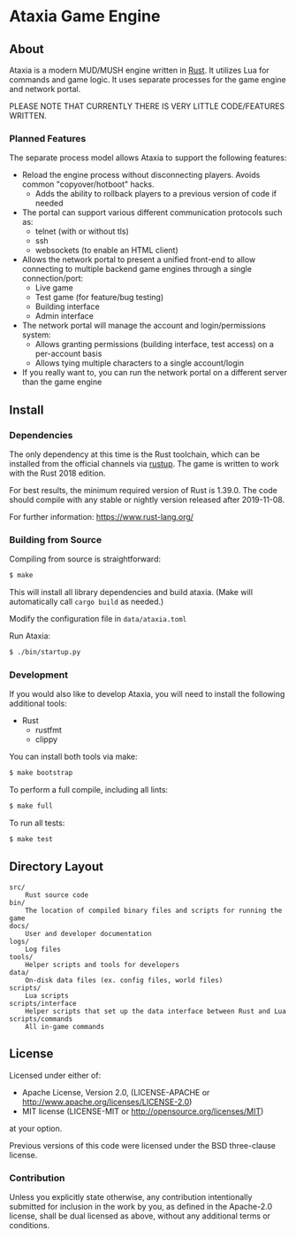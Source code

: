 # Ataxia Game Engine

## About

Ataxia is a modern MUD/MUSH engine written in [Rust](https://www.rust-lang.org/). It utilizes Lua for commands and game logic. It uses separate processes for the game engine and network portal.

PLEASE NOTE THAT CURRENTLY THERE IS VERY LITTLE CODE/FEATURES WRITTEN.

### Planned Features

The separate process model allows Ataxia to support the following features:

- Reload the engine process without disconnecting players. Avoids common "copyover/hotboot" hacks.
  - Adds the ability to rollback players to a previous version of code if needed
- The portal can support various different communication protocols such as:
  - telnet (with or without tls)
  - ssh
  - websockets (to enable an HTML client)
- Allows the network portal to present a unified front-end to allow connecting to multiple backend game engines through a single connection/port:
  - Live game
  - Test game (for feature/bug testing)
  - Building interface
  - Admin interface
- The network portal will manage the account and login/permissions system:
  - Allows granting permissions (building interface, test access) on a per-account basis
  - Allows tying multiple characters to a single account/login
- If you really want to, you can run the network portal on a different server than the game engine

## Install

### Dependencies

The only dependency at this time is the Rust toolchain, which can be installed from the official channels via [rustup](https://www.rust-lang.org/en-US/install.html). The game is written to work with the Rust 2018 edition.

For best results, the minimum required version of Rust is 1.39.0. The code should compile with any stable or nightly version released after 2019-11-08.

For further information: https://www.rust-lang.org/

### Building from Source

Compiling from source is straightforward:

```sh
$ make
```

This will install all library dependencies and build ataxia. (Make will automatically call `cargo build` as needed.)

Modify the configuration file in `data/ataxia.toml`

Run Ataxia:

```sh
$ ./bin/startup.py
```

### Development

If you would also like to develop Ataxia, you will need to install the following additional tools:

- Rust
    - rustfmt
    - clippy

You can install both tools via make:

```sh
$ make bootstrap
```

To perform a full compile, including all lints:

```sh
$ make full
```

To run all tests:

```sh
$ make test
```

## Directory Layout

    src/
        Rust source code
    bin/
        The location of compiled binary files and scripts for running the game
    docs/
        User and developer documentation
    logs/
        Log files
    tools/
        Helper scripts and tools for developers
    data/
        On-disk data files (ex. config files, world files)
    scripts/
        Lua scripts
    scripts/interface
        Helper scripts that set up the data interface between Rust and Lua
    scripts/commands
        All in-game commands

## License

Licensed under either of:

- Apache License, Version 2.0, (LICENSE-APACHE or http://www.apache.org/licenses/LICENSE-2.0)
- MIT license (LICENSE-MIT or http://opensource.org/licenses/MIT)

at your option.

Previous versions of this code were licensed under the BSD three-clause license.

### Contribution

Unless you explicitly state otherwise, any contribution intentionally submitted for inclusion in the work by you, as defined in the Apache-2.0 license, shall be dual licensed as above, without any additional terms or conditions.
